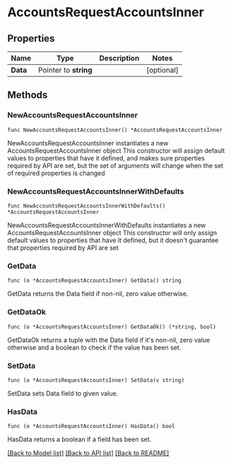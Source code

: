 # AccountsRequestAccountsInner

## Properties

Name | Type | Description | Notes
------------ | ------------- | ------------- | -------------
**Data** | Pointer to **string** |  | [optional] 

## Methods

### NewAccountsRequestAccountsInner

`func NewAccountsRequestAccountsInner() *AccountsRequestAccountsInner`

NewAccountsRequestAccountsInner instantiates a new AccountsRequestAccountsInner object
This constructor will assign default values to properties that have it defined,
and makes sure properties required by API are set, but the set of arguments
will change when the set of required properties is changed

### NewAccountsRequestAccountsInnerWithDefaults

`func NewAccountsRequestAccountsInnerWithDefaults() *AccountsRequestAccountsInner`

NewAccountsRequestAccountsInnerWithDefaults instantiates a new AccountsRequestAccountsInner object
This constructor will only assign default values to properties that have it defined,
but it doesn't guarantee that properties required by API are set

### GetData

`func (o *AccountsRequestAccountsInner) GetData() string`

GetData returns the Data field if non-nil, zero value otherwise.

### GetDataOk

`func (o *AccountsRequestAccountsInner) GetDataOk() (*string, bool)`

GetDataOk returns a tuple with the Data field if it's non-nil, zero value otherwise
and a boolean to check if the value has been set.

### SetData

`func (o *AccountsRequestAccountsInner) SetData(v string)`

SetData sets Data field to given value.

### HasData

`func (o *AccountsRequestAccountsInner) HasData() bool`

HasData returns a boolean if a field has been set.


[[Back to Model list]](../README.md#documentation-for-models) [[Back to API list]](../README.md#documentation-for-api-endpoints) [[Back to README]](../README.md)


